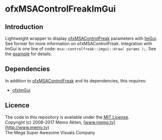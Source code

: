 ofxMSAControlFreakImGui
=====================================

Introduction
------------
Lightweight wrapper to display [ofxMSAControlFreak](https://github.com/memo/ofxMSAControlFreak) parameters with [ImGui](https://github.com/ocornut/imgui). See former for more information on ofxMSAControlFreak. Integration with ImGui is one line of code: ```msa::controlfreak::imgui::draw( params );```. See the [example](https://github.com/memo/ofxMSAControlFreakImGui/blob/master/example/src/example-ImGui.cpp#L39) for details.


Dependencies
------------
In addition to [ofxMSAControlFreak](https://github.com/memo/ofxMSAControlFreak) and its dependencies, this requires:
* [ofxImGui](https://github.com/jvcleave/ofxImGui)


Licence
-------
The code in this repository is available under the [MIT License](https://secure.wikimedia.org/wikipedia/en/wiki/Mit_license).  
Copyright (c) 2008-2017 Memo Akten, [www.memo.tv](http://www.memo.tv)  
The Mega Super Awesome Visuals Company

